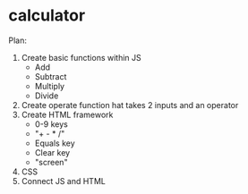# calculator

Plan:

1. Create basic functions within JS
    - Add
    - Subtract
    - Multiply
    - Divide
2. Create operate function hat takes 2 inputs and an operator
3. Create HTML framework
    - 0-9 keys
    - "+ - * /"
    - Equals key
    - Clear key
    - "screen"
4. CSS
5. Connect JS and HTML
